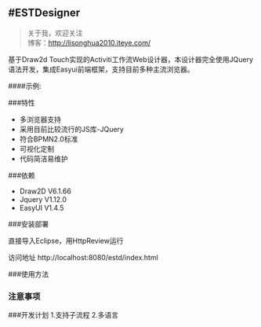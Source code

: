#ESTDesigner
-------------

> 关于我，欢迎关注  
  博客：http://lisonghua2010.iteye.com/

基于Draw2d Touch实现的Activiti工作流Web设计器，本设计器完全使用JQuery语法开发，集成Easyui前端框架，支持目前多种主流浏览器。

####示例:  


###特性

- 多浏览器支持
- 采用目前比较流行的JS库-JQuery
- 符合BPMN2.0标准
- 可视化定制
- 代码简洁易维护

###依赖
- Draw2D V6.1.66
- Jquery V1.12.0
- EasyUI V1.4.5


###安装部署

直接导入Eclipse，用HttpReview运行

访问地址
http://localhost:8080/estd/index.html


###使用方法


### 注意事项


###开发计划
1.支持子流程
2.多语言


